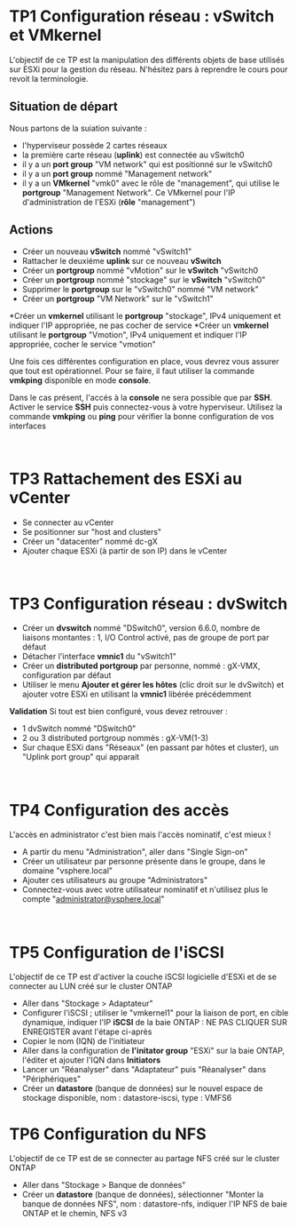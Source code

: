# TP1 Configuration réseau : vSwitch et VMkernel

L'objectif de ce TP est la manipulation des différents objets de base utilisés sur ESXi pour la gestion du réseau.
N'hésitez pars à reprendre le cours pour revoit la terminologie.

## Situation de départ

Nous partons de la suiation suivante :
* l'hyperviseur possède 2 cartes réseaux
* la première carte réseau (**uplink**) est connectée au vSwitch0
* il y a un **port group** "VM network" qui est positionné sur le vSwitch0
* il y a un **port group** nommé "Management network"
* il y a un **VMkernel** "vmk0" avec le rôle de "management", qui utilise le **portgroup** "Management Network". Ce VMkernel pour l'IP d'administration de l'ESXi (**rôle** "management") 


## Actions
* Créer un nouveau **vSwitch** nommé "vSwitch1"
* Rattacher le deuxiéme **uplink** sur ce nouveau **vSwitch**
* Créer un **portgroup** nommé "vMotion" sur le **vSwitch** "vSwitch0
* Créer un **portgroup** nommé "stockage" sur le **vSwitch** "vSwitch0"
* Supprimer le **portgroup** sur le "vSwitch0" nommé "VM network"
* Créer un **portgroup** "VM Network" sur le "vSwitch1"

*Créer un **vmkernel** utilisant le **portgroup** "stockage", IPv4 uniquement et indiquer l'IP appropriée, ne pas cocher de service
*Créer un **vmkernel** utilisant le **portgroup** "Vmotion", IPv4 uniquement et indiquer l'IP appropriée, cocher le service "vmotion"


Une fois ces différentes configuration en place, vous devrez vous assurer que tout est opérationnel.
Pour se faire, il faut utiliser la commande **vmkping** disponible en mode **console**.

Dans le cas présent, l'accés à la **console** ne sera possible que par **SSH**.
Activer le service **SSH** puis connectez-vous à votre hyperviseur. Utilisez la commande **vmkping** ou **ping** pour vérifier la bonne configuration de vos interfaces

&nbsp;&nbsp;

# TP3 Rattachement des ESXi au vCenter

* Se connecter au vCenter
* Se positionner sur "host and clusters"
* Créer un "datacenter" nommé dc-gX
* Ajouter chaque ESXi (à partir de son IP) dans le vCenter

&nbsp;&nbsp;


# TP3 Configuration réseau : dvSwitch

* Créer un **dvswitch** nommé "DSwitch0", version 6.6.0, nombre de liaisons montantes : 1, I/O Control activé, pas de groupe de port par défaut
* Détacher l'interface **vmnic1** du "vSwitch1" 
* Créer un **distributed portgroup** par personne, nommé : gX-VMX, configuration par défaut
* Utiliser le menu **Ajouter et gérer les hôtes**  (clic droit sur le dvSwitch) et ajouter votre ESXi en utilisant la **vmnic1** libérée précédemment


**Validation**
Si tout est bien configuré, vous devez retrouver :
* 1 dvSwitch nommé "DSwitch0"
* 2 ou 3 distributed portgroup nommés : gX-VM(1-3)
* Sur chaque ESXi dans "Réseaux" (en passant par hôtes et cluster), un "Uplink port group" qui apparait

&nbsp;&nbsp;

# TP4 Configuration des accès

L'accès en administrator c'est bien mais l'accès nominatif, c'est mieux !

* A partir du menu "Administration", aller dans "Single Sign-on"
* Créer un utilisateur par personne présente dans le groupe, dans le domaine "vsphere.local"
* Ajouter ces utilisateurs au groupe "Administrators"
* Connectez-vous avec votre utilisateur nominatif et n'utilisez plus le compte "administrator@vsphere.local"

&nbsp;&nbsp;

# TP5 Configuration de l'iSCSI
L'objectif de ce TP est d'activer la couche iSCSI logicielle d'ESXi et de se connecter au LUN créé sur le cluster ONTAP

* Aller dans "Stockage > Adaptateur"
* Configurer l'iSCSI ; utiliser le "vmkernel1" pour la liaison de port, en cible dynamique, indiquer l'IP **iSCSI** de la baie ONTAP : NE PAS CLIQUER SUR ENREGISTER avant l'étape ci-après
* Copier le nom (IQN) de l'initiateur
* Aller dans la configuration de **l'initator group** "ESXi" sur la baie ONTAP, l'éditer et ajouter l'IQN dans **Initiators**
* Lancer un "Réanalyser" dans "Adaptateur" puis "Réanalyser" dans "Périphériques"
* Créer un **datastore** (banque de données) sur le nouvel espace de stockage disponible, nom : datastore-iscsi, type : VMFS6


# TP6 Configuration du NFS
L'objectif de ce TP est de se connecter au partage NFS créé sur le cluster ONTAP

* Aller dans "Stockage > Banque de données"
* Créer un **datastore** (banque de données), sélectionner "Monter la banque de données NFS", nom : datastore-nfs, indiquer l'IP NFS de baie ONTAP et le chemin, NFS v3
